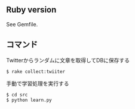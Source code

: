 ## Ruby version
See Gemfile.

## コマンド
Twitterからランダムに文章を取得してDBに保存する

```
$ rake collect:twiiter
```

手動で学習処理を実行する

```
$ cd src
$ python learn.py
```

